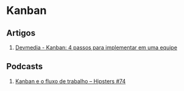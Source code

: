 # Kanban

## Artigos
1. [Devmedia - Kanban: 4 passos para implementar em uma equipe](https://www.devmedia.com.br/kanban-4-passos-para-implementar-em-uma-equipe/30218)

## Podcasts
1. [Kanban e o fluxo de trabalho – Hipsters #74](https://hipsters.tech/kanban-e-o-fluxo-de-trabalho-hipsters-74/)
